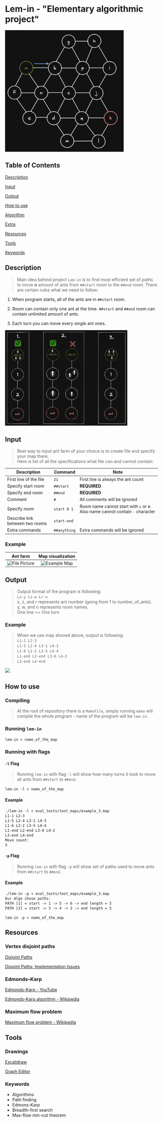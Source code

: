 <!-- Lem-in gif or any banner picture -->
# Lem-in - "Elementary algorithmic project"

<img src="./README/pics/banner_gif.gif" alt="Banner Gif" height="400">

## Table of Contents

[Description](#description)

[Input](#input)

[Output](#output)

[How to use](##howtouse)

[Algorithm](#algorithm)

[Extra](#Extra)

[Resources](#resources)

[Tools](#tools)

[Keywords](#keywords)

<!-- <p align="left"><img src="./README/pics/score.jpg" height="150" /></p> -->
## Description

> Main idea behind project `Lem-in` is to find most efficient set of paths to move ***n*** amount of ants from `##start` room to the `##end` room. There are certain rules what we need to follow:

1. When program starts, all of the ants are in `##start` room.

2. Room can contain only one ant at the time. `##start` and `##end` room can contain unlimited amount of ants.

3. Each turn you can move every single ant ones.

<img src="./README/pics/rules_gif.gif" alt="example gif" width="80%" >

## Input

> Best way to input ant farm of your choice is to create file and specify your map there.<br>
>Here is list of all the specifications what file can and cannot contain:

| Description | Command | Note |
| --- | --- | --- |
| First line of the file | `21` | First line is always the ant count |
| Specify start room | `##start` | **REQUIRED** |
| Specify end room | `##end` | **REQUIRED**  |
| Comment | `#` | All comments will be ignored  |
| Specify room | `start 0 1` | Room name cannot start with `L` or `#`. Also name cannot contain `-` character |
| Describe link between two rooms | `start-end` |  |
| Extra commands | `##anything` |  Extra commands will be ignored |

### Example

<!-- ``` text
3
##start
start 4 0
##end
end 4 6
3 2 2
4 0 4
1 4 2
2 4 4
5 8 2
6 8 4
start-1
3-4
2-4
1-5
6-5
end-6
1-2
2-end
3-start
``` -->

Ant farm | Map visualization
:-------------------------:|:-------------------------:
![File Picture](./README/pics/file_pic.png)  |  ![Example Map](./README/pics/example_map.png)

<!-- <p align="left"><img src="./README/pics/example_map.png" height="300" /></p> -->

## Output

> Output format of the program is following:<br>
`Lx-y Lz-w Lr-o`<br>
> x, z, and r represents ant number (going from 1 to number_of_ants).<br>
> y, w, and o represents room names.<br>
> One line == One turn

### Example

> When we use map shoved above, output is following:<br>
`L1-1 L2-3`<br>
`L1-5 L2-4 L3-1 L4-3`<br>
`L1-6 L2-2 L3-5 L4-4`<br>
`L1-end L2-end L3-6 L4-2`<br>
`L3-end L4-end`<br>

<img src="README/pics/output_gif.gif" width="80%">

## How to use

### Compiling

> At the root of repository there is a `Makefile`, simply running `make` will compile the whole program - name of the program will be `lem-in`.

### Running `lem-in`

`lem-in < name_of_the_map`

### Running with flags

#### `-l` Flag

> Running `lem-in` with flag `-l` will show how many turns it took to move all ants from `##start` to `##end`.

`lem-in -l < name_of_the_map`

#### Example

```text
./lem-in -l < eval_tests/test_maps/example_3.map
L1-1 L2-3
L1-5 L2-4 L3-1 L4-3
L1-6 L2-2 L3-5 L4-4
L1-end L2-end L3-6 L4-2
L3-end L4-end
Move count:
5
```

#### `-p` Flag

> Running `lem-in` with flag `-p` will show set of paths used to move ants from `##start` to `##end`.

#### Example




```text
./lem-in -p < eval_tests/test_maps/example_3.map
Our Algo chose paths: 
PATH [1] = start -> 1 -> 5 -> 6 -> end length = 3
PATH [2] = start -> 3 -> 4 -> 2 -> end length = 3
```

`lem-in -p < name_of_the_map`

## Resources

### Vertex disjoint paths

[Disjoint Paths](https://matthewdaws.github.io/blog/2015-06-08-Paths.html)

[Disjoint Paths; Implementation Issues](https://matthewdaws.github.io/blog/2015-06-15-Paths-Implementation.html)

### Edmonds–Karp

[Edmonds-Karp - YouTube](https://www.youtube.com/watch?v=RppuJYwlcI8&ab_channel=WilliamFiset)

[Edmonds-Karp algorithm - Wikipedia](https://en.wikipedia.org/wiki/Edmonds%E2%80%93Karp_algorithm)

### Maximum flow problem

[Maximum flow problem - Wikipedia](https://en.wikipedia.org/wiki/Maximum_flow_problem)

## Tools

### Drawings

[Excalidraw](https://excalidraw.com/)

[Graph Editor](https://csacademy.com/app/graph_editor/)

### Keywords

- Algorithms
- Path finding
- Edmons-Karp
- Breadth-first search
- Max-flow min-cut theorem
